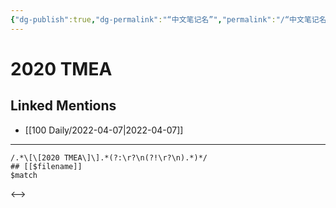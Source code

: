 ```yaml
---
{"dg-publish":true,"dg-permalink":"“中文笔记名”","permalink":"/“中文笔记名”/"}
---
```


# 2020 TMEA

## Linked Mentions
- [[100 Daily/2022-04-07\|2022-04-07]]


---

```expander
/.*\[\[2020 TMEA\]\].*(?:\r?\n(?!\r?\n).*)*/
## [[$filename]]
$match
```

<-->
